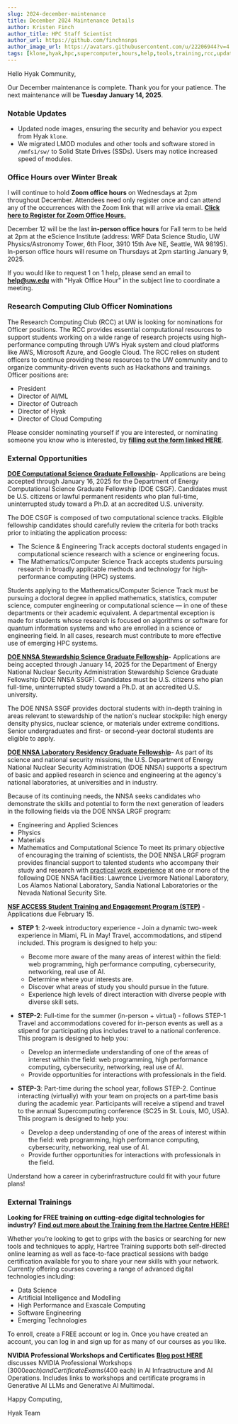 ```yaml
---
slug: 2024-december-maintenance
title: December 2024 Maintenance Details
author: Kristen Finch
author_title: HPC Staff Scientist
author_url: https://github.com/finchnsnps
author_image_url: https://avatars.githubusercontent.com/u/22206944?v=4
tags: [klone,hyak,hpc,supercomputer,hours,help,tools,training,rcc,updates,gpu]
---
```


Hello Hyak Community,

Our December maintenance is complete. Thank you for your patience. The next maintenance will be **Tuesday January 14, 2025**. 

### Notable Updates
* Updated node images, ensuring the security and behavior you expect from Hyak `klone`.
* We migrated LMOD modules and other tools and software stored in `/mmfs1/sw/` to Solid State Drives (SSDs). Users may notice increased speed of modules.

### Office Hours over Winter Break

I will continue to hold **Zoom office hours** on Wednesdays at 2pm throughout December. Attendees need only register once and can attend any of the occurrences with the Zoom link that will arrive via email. [**Click here to Register for Zoom Office Hours.**](https://washington.zoom.us/meeting/register/tJMpce6vrz8sEtR5miKvhsQiXANt6lBORFTu)

December 12 will be the last **in-person office hours** for Fall term to be held at 2pm at the eScience Institute (address: WRF Data Science Studio, UW Physics/Astronomy Tower, 6th Floor, 3910 15th Ave NE, Seattle, WA 98195). In-person office hours will resume on Thursdays at 2pm starting January 9, 2025. 
 
If you would like to request 1 on 1 help, please send an email to **help@uw.edu** with "Hyak Office Hour" in the subject line to coordinate a meeting.

### Research Computing Club Officer Nominations
The Research Computing Club (RCC) at UW is looking for nominations for Officer positions. The RCC provides essential computational resources to support students working on a wide range of research projects using high-performance computing through UW’s Hyak system and cloud platforms like AWS, Microsoft Azure, and Google Cloud. The RCC relies on student officers to continue providing these resources to the UW community and to organize community-driven events such as Hackathons and trainings.
Officer positions are:
* President
* Director of AI/ML
* Director of Outreach
* Director of Hyak
* Director of Cloud Computing

Please consider nominating yourself if you are interested, or nominating someone you know who is interested, by [**filling out the form linked HERE**](https://forms.gle/GEWJsNFzptJ9tnhx7).

### External Opportunities

 [**DOE Computational Science Graduate Fellowship**](https://www.krellinst.org/csgf/about-doe-csgf/news-events/apply-now)- Applications are being accepted through January 16, 2025 for the Department of Energy Computational Science Graduate Fellowship (DOE CSGF). Candidates must be U.S. citizens or lawful permanent residents who plan full-time, uninterrupted study toward a Ph.D. at an accredited U.S. university.

The DOE CSGF is composed of two computational science tracks. Eligible fellowship candidates should carefully review the criteria for both tracks prior to initiating the application process:
* The Science & Engineering Track accepts doctoral students engaged in computational science research with a science or engineering focus.
* The Mathematics/Computer Science Track accepts students pursuing research in broadly applicable methods and technology for high-performance computing (HPC) systems. 

Students applying to the Mathematics/Computer Science Track must be pursuing a doctoral degree in applied mathematics, statistics, computer science, computer engineering or computational science — in one of these departments or their academic equivalent. A departmental exception is made for students whose research is focused on algorithms or software for quantum information systems and who are enrolled in a science or engineering field. In all cases, research must contribute to more effective use of emerging HPC systems.

[**DOE NNSA Stewardship Science Graduate Fellowship**](https://www.krellinst.org/ssgf/about-doe-nnsa-ssgf/news-events/apply-now)- Applications are being accepted through January 14, 2025 for the Department of Energy National Nuclear Security Administration Stewardship Science Graduate Fellowship (DOE NNSA SSGF). Candidates must be U.S. citizens who plan full-time, uninterrupted study toward a Ph.D. at an accredited U.S. university.

The DOE NNSA SSGF provides doctoral students with in-depth training in areas relevant to stewardship of the nation's nuclear stockpile: high energy density physics, nuclear science, or materials under extreme conditions. Senior undergraduates and first- or second-year doctoral students are eligible to apply.

[**DOE NNSA Laboratory Residency Graduate Fellowship**](https://www.krellinst.org/lrgf/about-doe-nnsa-lrgf/fields-study)- As part of its science and national security missions, the U.S. Department of Energy National Nuclear Security Administration (DOE NNSA) supports a spectrum of basic and applied research in science and engineering at the agency's national laboratories, at universities and in industry.

Because of its continuing needs, the NNSA seeks candidates who demonstrate the skills and potential to form the next generation of leaders in the following fields via the DOE NNSA LRGF program:
* Engineering and Applied Sciences
* Physics
* Materials
* Mathematics and Computational Science
To meet its primary objective of encouraging the training of scientists, the DOE NNSA LRGF program provides financial support to talented students who accompany their study and research with [practical work experience](https://www.krellinst.org/lrgf/doe-lab-residency) at one or more of the following DOE NNSA facilities: Lawrence Livermore National Laboratory, Los Alamos National Laboratory, Sandia National Laboratories or the Nevada National Security Site.

[**NSF ACCESS Student Training and Engagement Program (STEP)**](https://operations.access-ci.org/step) - Applications due February 15.
 * **STEP 1**: 2-week introductory experience - Join a dynamic two-week experience in Miami, FL in May! Travel, accommodations, and stipend included. This program is designed to help you:
    * Become more aware of the many areas of interest within the field: web programming, high performance computing, cybersecurity, networking, real use of AI.
    * Determine where your interests are.
    * Discover what areas of study you should pursue in the future.
    * Experience high levels of direct interaction with diverse people with diverse skill sets.

* **STEP-2**: Full-time for the summer (in-person + virtual) - follows STEP-1 Travel and accommodations covered for in-person events as well as a stipend for participating plus includes travel to a national conference. This program is designed to help you:
    * Develop an intermediate understanding of one of the areas of interest within the field: web programming, high performance computing, cybersecurity, networking, real use of AI.
    * Provide opportunities for interactions with professionals in the field.

* **STEP-3**: Part-time during the school year, follows STEP-2. Continue interacting (virtually) with your team on projects on a part-time basis during the academic year. Participants will receive a stipend and travel to the annual Supercomputing conference (SC25 in St. Louis, MO, USA). This program is designed to help you:
    * Develop a deep understanding of one of the areas of interest within the field: web programming, high performance computing, cybersecurity, networking, real use of AI.
    * Provide further opportunities for interactions with professionals in the field.

Understand how a career in cyberinfrastructure could fit with your future plans!

### External Trainings

**Looking for FREE training on cutting-edge digital technologies for industry?** [**Find out more about the Training from the Hartree Centre HERE!**](https://hartreetraining.stfc.ac.uk/moodle/local/hartree/index.php)

Whether you’re looking to get to grips with the basics or searching for new tools and techniques to apply, Hartree Training supports both self-directed online learning as well as face-to-face practical sessions with badge certification available for you to share your new skills with your network.
Currently offering courses covering a range of advanced digital technologies including:
* Data Science
* Artificial Intelligence and Modelling
* High Performance and Exascale Computing
* Software Engineering
* Emerging Technologies

To enroll, create a FREE account or log in. Once you have created an account, you can log in and sign up for as many of our courses as you like. 

**NVIDIA Professional Workshops and Certificates**
[**Blog post HERE**](https://blogs.nvidia.com/blog/professional-certification-ai-infrastructure-operations/?ncid=em-news-283581&nvweb_e=RuEBIAzFXJguujhbkfzQaBvYA6GzkvtP__N1BjlAEgotHi9Tf0rrRc8dDGhlj0dq_iqlqLa7R1-nmu1jB_15Ew&mkt_tok=MTU2LU9GTi03NDIAAAGXO0FV7pAdP8lx-sr9SCELGcsCCnMPG8z0e4Sz9LMp2ERZrXbouQeQukd8eINWS7Mxyg_o9jy316fsivRZ1xFLFkl46C2HknE6Ikrtb9AAoQxm0ttS5grd) discusses NVIDIA Professional Workshops ($3000 each) and Certificate Exams ($400 each) in AI Infrastructure and AI Operations. Includes links to workshops and certificate programs in Generative AI LLMs and Generative AI Multimodal.

Happy Computing, 

Hyak Team

